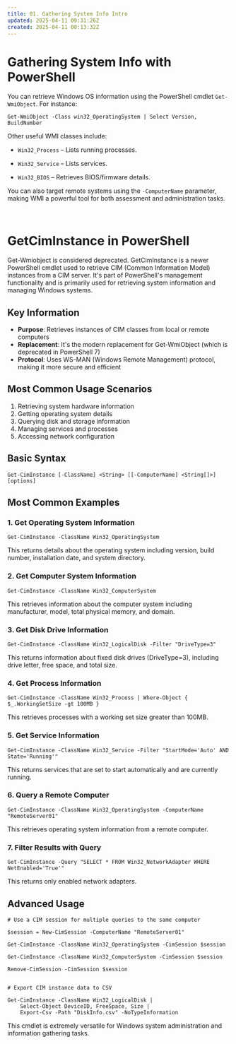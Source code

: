 ```yaml
---
title: 01. Gathering System Info Intro
updated: 2025-04-11 00:31:26Z
created: 2025-04-11 00:13:32Z
---
```


# **Gathering System Info with PowerShell**

You can retrieve Windows OS information using the PowerShell cmdlet `Get-WmiObject`. For instance:

`Get-WmiObject -Class win32_OperatingSystem | Select Version, BuildNumber`

Other useful WMI classes include:

- `Win32_Process` – Lists running processes.
    
- `Win32_Service` – Lists services.
    
- `Win32_BIOS` – Retrieves BIOS/firmware details.
    

You can also target remote systems using the `-ComputerName` parameter, making WMI a powerful tool for both assessment and administration tasks.

&nbsp;

# **GetCimInstance in PowerShell**

Get-Wmiobject is considered deprecated. GetCimInstance is a newer PowerShell cmdlet used to retrieve CIM (Common Information Model) instances from a CIM server. It's part of PowerShell's management functionality and is primarily used for retrieving system information and managing Windows systems.

## Key Information

- **Purpose**: Retrieves instances of CIM classes from local or remote computers
- **Replacement**: It's the modern replacement for Get-WmiObject (which is deprecated in PowerShell 7)
- **Protocol**: Uses WS-MAN (Windows Remote Management) protocol, making it more secure and efficient

## Most Common Usage Scenarios

1.  Retrieving system hardware information
2.  Getting operating system details
3.  Querying disk and storage information
4.  Managing services and processes
5.  Accessing network configuration

## Basic Syntax

```
Get-CimInstance [-ClassName] <String> [[-ComputerName] <String[]>] [options]
```

## Most Common Examples

### 1\. Get Operating System Information

```
Get-CimInstance -ClassName Win32_OperatingSystem
```

This returns details about the operating system including version, build number, installation date, and system directory.

### 2\. Get Computer System Information

```
Get-CimInstance -ClassName Win32_ComputerSystem
```

This retrieves information about the computer system including manufacturer, model, total physical memory, and domain.

### 3\. Get Disk Drive Information

```
Get-CimInstance -ClassName Win32_LogicalDisk -Filter "DriveType=3"
```

This returns information about fixed disk drives (DriveType=3), including drive letter, free space, and total size.

### 4\. Get Process Information

```
Get-CimInstance -ClassName Win32_Process | Where-Object { $_.WorkingSetSize -gt 100MB }
```

This retrieves processes with a working set size greater than 100MB.

### 5\. Get Service Information

```
Get-CimInstance -ClassName Win32_Service -Filter "StartMode='Auto' AND State='Running'"
```

This returns services that are set to start automatically and are currently running.

### 6\. Query a Remote Computer

```
Get-CimInstance -ClassName Win32_OperatingSystem -ComputerName "RemoteServer01"
```

This retrieves operating system information from a remote computer.

### 7\. Filter Results with Query

```
Get-CimInstance -Query "SELECT * FROM Win32_NetworkAdapter WHERE NetEnabled='True'"
```

This returns only enabled network adapters.

## Advanced Usage

```
# Use a CIM session for multiple queries to the same computer

$session = New-CimSession -ComputerName "RemoteServer01"

Get-CimInstance -ClassName Win32_OperatingSystem -CimSession $session

Get-CimInstance -ClassName Win32_ComputerSystem -CimSession $session

Remove-CimSession -CimSession $session


# Export CIM instance data to CSV

Get-CimInstance -ClassName Win32_LogicalDisk | 
    Select-Object DeviceID, FreeSpace, Size | 
    Export-Csv -Path "DiskInfo.csv" -NoTypeInformation
```

This cmdlet is extremely versatile for Windows system administration and information gathering tasks.